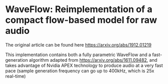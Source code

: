 # WaveFlow: Reimplementation of a compact flow-based model for raw audio

The original article can be found here https://arxiv.org/abs/1912.01219

This implementation contains both a fully parametric WaveFlow and a fast-generation algorithm adapted from https://arxiv.org/abs/1611.09482, and takes advantage of Nvidia APEX technology to produce audio at a very fast pace (sample generation frequency can go up to 400kHz, which is 25x real-time)
